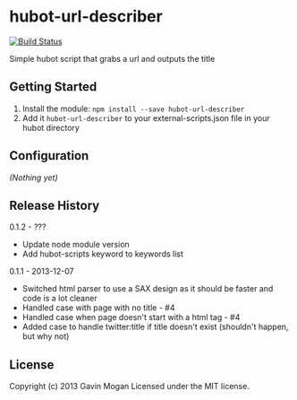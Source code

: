 # hubot-url-describer

[![Build Status](https://travis-ci.org/halkeye/hubot-url-describer.png)](https://travis-ci.org/halkeye/hubot-url-describer)

Simple hubot script that grabs a url and outputs the title

## Getting Started
1. Install the module: `npm install --save hubot-url-describer`
2. Add it `hubot-url-describer` to your external-scripts.json file in your hubot directory

## Configuration
_(Nothing yet)_

## Release History

0.1.2 - ???

 * Update node module version
 * Add hubot-scripts keyword to keywords list
 
0.1.1 - 2013-12-07 

 * Switched html parser to use a SAX design as it should be faster and code is a lot cleaner
 * Handled case with page with no title - #4
 * Handled case when page doesn't start with a html tag - #4
 * Added case to handle twitter:title if title doesn't exist (shouldn't happen, but why not)

## License
Copyright (c) 2013 Gavin Mogan
Licensed under the MIT license.
